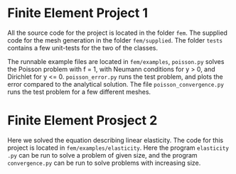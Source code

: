 # Finite Element Project 1

All the source code for the project is located in the folder `fem`. The 
supplied code for the mesh generation in the folder `fem/supplied`. The 
folder `tests` contains a few unit-tests for the two of the classes.

The runnable example files are located in `fem/examples`, `poisson.py` solves 
the Poisson problem with f = 1, with Neumann conditions for y > 0, and Dirichlet
for y <= 0. `poisson_error.py` runs the test problem, and plots the error 
compared to the analytical solution. The file `poisson_convergence.py` runs 
the test problem for a few different meshes.


# Finite Element Prosject 2

Here we solved the equation describing linear elasticity. The code for this 
project is located in `fem/examples/elasticity`. Here the program `elasticity
.py` can be run to solve a problem of given size, and the program 
`convergence.py` can be run to solve problems with increasing size.
